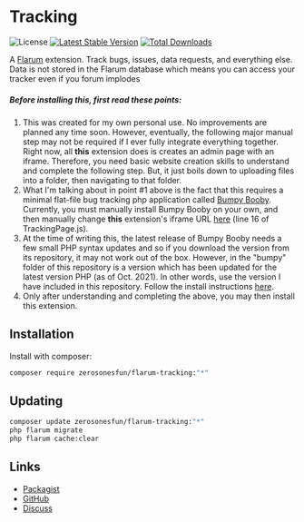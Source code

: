 # Tracking

![License](https://img.shields.io/badge/license-MIT-blue.svg) [![Latest Stable Version](https://img.shields.io/packagist/v/zerosonesfun/flarum-tracking.svg)](https://packagist.org/packages/zerosonesfun/flarum-tracking) [![Total Downloads](https://img.shields.io/packagist/dt/zerosonesfun/flarum-tracking.svg)](https://packagist.org/packages/zerosonesfun/flarum-tracking)

A [Flarum](http://flarum.org) extension. Track bugs, issues, data requests, and everything else. Data is not stored in the Flarum database which means you can access your tracker even if you forum implodes

##### Before installing this, first read these points:
1. This was created for my own personal use. No improvements are planned any time soon. However, eventually, the following major manual step may not be required if I ever fully integrate everything together. Right now, all **this** extension does is creates an admin page with an iframe. Therefore, you need basic website creation skills to understand and complete the following step. But, it just boils down to uploading files into a folder, then navigating to that folder.
2. What I'm talking about in point #1 above is the fact that this requires a minimal flat-file bug tracking php application called [Bumpy Booby](https://github.com/piero-la-lune/Bumpy-Booby). Currently, you must manually install Bumpy Booby on your own, and then manually change **this** extension's iframe URL [here](https://github.com/zerosonesfun/flarum-tracking/blob/5ad8cea98880357beed847f64b5ec5235093f1b5/js/src/admin/components/TrackingPage.js#L16) (line 16 of TrackingPage.js).
3. At the time of writing this, the latest release of Bumpy Booby needs a few small PHP syntax updates and so if you download the version from its repository, it may not work out of the box. However, in the "bumpy" folder of this repository is a version which has been updated for the latest version PHP (as of Oct. 2021). In other words, use the version I have included in this repository. Follow the install instructions [here](https://github.com/piero-la-lune/Bumpy-Booby).
4. Only after understanding and completing the above, you may then install this extension.

## Installation

Install with composer:

```sh
composer require zerosonesfun/flarum-tracking:"*"
```

## Updating

```sh
composer update zerosonesfun/flarum-tracking:"*"
php flarum migrate
php flarum cache:clear
```

## Links

- [Packagist](https://packagist.org/packages/zerosonesfun/flarum-tracking)
- [GitHub](https://github.com/zerosonesfun/flarum-tracking)
- [Discuss](https://discuss.flarum.org/d/PUT_DISCUSS_SLUG_HERE)

